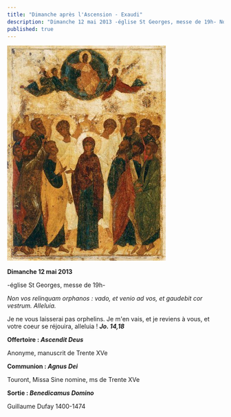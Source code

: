 ```yaml
---
title: "Dimanche après l'Ascension - Exaudi"
description: "Dimanche 12 mai 2013 -église St Georges, messe de 19h- Non vos relinquam orphanos : vado, et venio ad vos, et gaudebit cor vestrum. Alleluia. Je ne vous laisserai pas orphelins. Je m'en vais, et je reviens à vous, et votre coeur se réjouira, alleluia..."
published: true
---
```



![](/images/2013-05-10-ascension-cedidoca.jpg)

**Dimanche 12 mai 2013**

-église St Georges, messe de 19h-

*Non vos relinquam orphanos : vado, et venio ad vos, et gaudebit cor vestrum. Alleluia.*

Je ne vous laisserai pas orphelins. Je m'en vais, et je reviens à vous, et votre coeur se réjouira, alleluia ! ***Jo. 14,18***

**Offertoire : *Ascendit Deus***

Anonyme, manuscrit de Trente XVe

**Communion : *Agnus Dei***

Touront, Missa Sine nomine, ms de Trente XVe

**Sortie : *Benedicamus Domino***

Guillaume Dufay 1400-1474